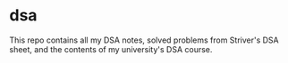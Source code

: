# dsa
This repo contains all my DSA notes, solved problems from Striver's DSA sheet, and the contents of my university's DSA course.
